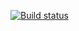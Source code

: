 [![Build status](https://ci.appveyor.com/api/projects/status/std0l7sd5260sf9l?svg=true)](https://ci.appveyor.com/project/ptichka17/testapici)
